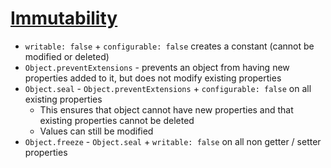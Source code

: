 # [Immutability](https://github.com/getify/You-Dont-Know-JS/blob/master/this%20%26%20object%20prototypes/ch3.md#immutability)

* `writable: false` + `configurable: false` creates a constant (cannot be modified or deleted)
* `Object.preventExtensions` - prevents an object from having new properties added to it, but does not modify existing properties
* `Object.seal` - `Object.preventExtensions` + `configurable: false` on all existing properties
  * This ensures that object cannot have new properties and that existing properties cannot be deleted
  * Values can still be modified
* `Object.freeze` - `Object.seal` + `writable: false` on all non getter / setter properties
